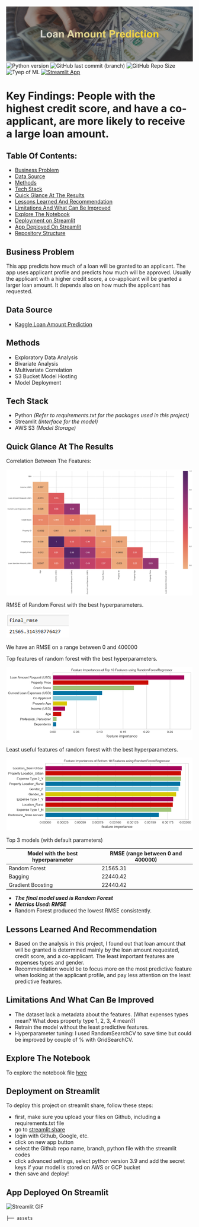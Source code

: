 ![banner](assets/github-cover-image.png)
![Python version](https://img.shields.io/badge/Python%20version-3.10.8-B06FCF)
![GitHub last commit (branch)](https://img.shields.io/github/last-commit/Aliya032/loan-amount-prediction/main?color=FFDA15)
![GitHub Repo Size](https://img.shields.io/github/repo-size/Aliya032/loan-amount-prediction?color=D95353)
![Tyep of ML](https://img.shields.io/badge/Type%20of%20ML-Regression-blue)
[![Streamlit App](https://static.streamlit.io/badges/streamlit_badge_black_white.svg)](https://loan-amount-prediction.streamlit.app/)

# Key Findings: People with the highest credit score, and have a co-applicant, are more likely to receive a large loan amount. 
## Table Of Contents:
- [Business Problem](#business-problem)
- [Data Source](#data-source)
- [Methods](#methods)
- [Tech Stack](#tech-stack)
- [Quick Glance At The Results](#quick-glance-at-the-results)
- [Lessons Learned And Recommendation](#lessons-learned-and-recommendation)
- [Limitations And What Can Be Improved](#limitations-and-what-can-be-improved)
- [Explore The Notebook](#explore-the-notebook)
- [Deployment on Streamlit](#deployment-on-streamlit)
- [App Deployed On Streamlit](#app-deployed-on-streamlit)
- [Repository Structure](#repository-structure)

## Business Problem

This app predicts how much of a loan will be granted to an applicant. The app uses applicant profile and predicts how much will be approved. Usually the applicant with a higher credit score, a co-applicant will be granted a larger loan amount. It depends also on how much the applicant has requested. 

## Data Source
- [Kaggle Loan Amount Prediction](https://www.kaggle.com/phileinsophos/predict-loan-amount-data)

## Methods

- Exploratory Data Analysis
- Bivariate Analysis
- Multivariate Correlation
- S3 Bucket Model Hosting
- Model Deployment

## Tech Stack

- Python *(Refer to requirements.txt for the packages used in this project)*
- Streamlit *(Interface for the model)*
- AWS S3 *(Model Storage)*

## Quick Glance At The Results

Correlation Between The Features: 

![Heatmap](assets/correlation-heatmap.png)

RMSE of Random Forest with the best hyperparameters.

![RMSE](assets/random-forest-rmse.png)

We have an RMSE on a range between 0 and 400000

Top features of random forest with the best hyperparameters.

![Top 10](assets/top-10-features-randomforestregressor.png)

Least useful features of random forest with the best hyperparameters.

![Bottom 10](assets/least-useful-features.png)

Top 3 models (with default parameters)

| Model with the best hyperparameter    | RMSE (range between 0 and 400000) |
| ----------------------------------    | --------------------------------- |
| Random Forest                         | 21565.31                          |
| Bagging                               | 22440.42                          |
| Gradient Boosting                     | 22440.42                          |

- ***The final model used is Random Forest***
- ***Metrics Used: RMSE***
- Random Forest produced the lowest RMSE consistently.

## Lessons Learned And Recommendation

- Based on the analysis in this project, I found out that loan amount that will be granted is determined mainly by the loan amount requested, credit score, and a co-applicant. The least important features are expenses types and gender.
- Recommendation would be to focus more on the most predictive feature when looking at the applicant profile, and pay less attention on the least predictive features.

## Limitations And What Can Be Improved

- The dataset lack a metadata about the features. (What expenses types mean? What does property type 1, 2, 3, 4 mean?)
- Retrain the model without the least predictive features.
- Hyperparameter tuning: I used RandomSearchCV to save time but could be improved by couple of % with GridSearchCV.

## Explore The Notebook

To explore the notebook file [here](https://nbviewer.org/github/Aliya032/loan-amount-prediction/blob/main/loan-amount-prediction-using-regression.ipynb)

## Deployment on Streamlit

To deploy this project on streamlit share, follow these steps:

- first, make sure you upload your files on Github, including a requirements.txt file
- go to [streamlit share](https://share.streamlit.io/)
- login with Github, Google, etc.
- click on new app button
- select the Github repo name, branch, python file with the streamlit codes
- click advanced settings, select python version 3.9 and add the secret keys if your model is stored on AWS or GCP bucket
- then save and deploy!

## App Deployed On Streamlit

![Streamlit GIF](assets/working-app-demo.gif)

```
├── assets








